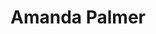 ---
layout: post
category: concert
title: Amanda Palmer
artists: 
- Amanda Palmer
place: 
- Bataclan
country: France
city: Paris
---